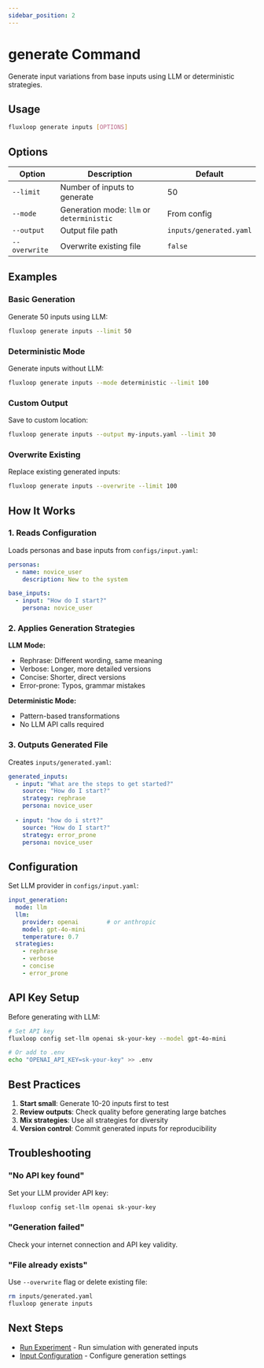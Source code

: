 ```yaml
---
sidebar_position: 2
---
```


# generate Command

Generate input variations from base inputs using LLM or deterministic strategies.

## Usage

```bash
fluxloop generate inputs [OPTIONS]
```

## Options

| Option | Description | Default |
|--------|-------------|---------|
| `--limit` | Number of inputs to generate | 50 |
| `--mode` | Generation mode: `llm` or `deterministic` | From config |
| `--output` | Output file path | `inputs/generated.yaml` |
| `--overwrite` | Overwrite existing file | `false` |

## Examples

### Basic Generation

Generate 50 inputs using LLM:

```bash
fluxloop generate inputs --limit 50
```

### Deterministic Mode

Generate inputs without LLM:

```bash
fluxloop generate inputs --mode deterministic --limit 100
```

### Custom Output

Save to custom location:

```bash
fluxloop generate inputs --output my-inputs.yaml --limit 30
```

### Overwrite Existing

Replace existing generated inputs:

```bash
fluxloop generate inputs --overwrite --limit 100
```

## How It Works

### 1. Reads Configuration

Loads personas and base inputs from `configs/input.yaml`:

```yaml
personas:
  - name: novice_user
    description: New to the system

base_inputs:
  - input: "How do I start?"
    persona: novice_user
```

### 2. Applies Generation Strategies

**LLM Mode:**
- Rephrase: Different wording, same meaning
- Verbose: Longer, more detailed versions
- Concise: Shorter, direct versions
- Error-prone: Typos, grammar mistakes

**Deterministic Mode:**
- Pattern-based transformations
- No LLM API calls required

### 3. Outputs Generated File

Creates `inputs/generated.yaml`:

```yaml
generated_inputs:
  - input: "What are the steps to get started?"
    source: "How do I start?"
    strategy: rephrase
    persona: novice_user
  
  - input: "how do i strt?"
    source: "How do I start?"
    strategy: error_prone
    persona: novice_user
```

## Configuration

Set LLM provider in `configs/input.yaml`:

```yaml
input_generation:
  mode: llm
  llm:
    provider: openai        # or anthropic
    model: gpt-4o-mini
    temperature: 0.7
  strategies:
    - rephrase
    - verbose
    - concise
    - error_prone
```

## API Key Setup

Before generating with LLM:

```bash
# Set API key
fluxloop config set-llm openai sk-your-key --model gpt-4o-mini

# Or add to .env
echo "OPENAI_API_KEY=sk-your-key" >> .env
```

## Best Practices

1. **Start small**: Generate 10-20 inputs first to test
2. **Review outputs**: Check quality before generating large batches
3. **Mix strategies**: Use all strategies for diversity
4. **Version control**: Commit generated inputs for reproducibility

## Troubleshooting

### "No API key found"

Set your LLM provider API key:
```bash
fluxloop config set-llm openai sk-your-key
```

### "Generation failed"

Check your internet connection and API key validity.

### "File already exists"

Use `--overwrite` flag or delete existing file:
```bash
rm inputs/generated.yaml
fluxloop generate inputs
```

## Next Steps

- [Run Experiment](./run) - Run simulation with generated inputs
- [Input Configuration](../configuration/input-config) - Configure generation settings
